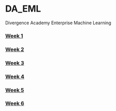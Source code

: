 # DA_EML
Divergence Academy  Enterprise Machine Learning

### [Week 1](https://github.com/alexseong/DA_EML_Week1)
### [Week 2](https://github.com/alexseong/DA_EML_Week2)
### [Week 3](https://github.com/alexseong/DA_EML_Week3)
### [Week 4](https://github.com/alexseong/DA_EML_Week4)
### [Week 5](https://github.com/alexseong/DA_EML_Week5)
### [Week 6](https://github.com/alexseong/DA_EML_Week6)

